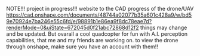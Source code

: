 NOTE!!! project in progress!!! website to the CAD progress of the drone/UAV https://cad.onshape.com/documents/48744a02077b35a601c428a9/w/bd59e70924e7ba246e55c6fd/e/98891b1e86ea9f8dc78eae7d?renderMode=0&uiState=672045d0f21abc72868d12f2 things may change and be  updated. But ovarall a cool quadcopter for fun with A.I. perception capabilities, that me and my friends are working on. to view the drone through onshape, make sure you have an account with them!!
